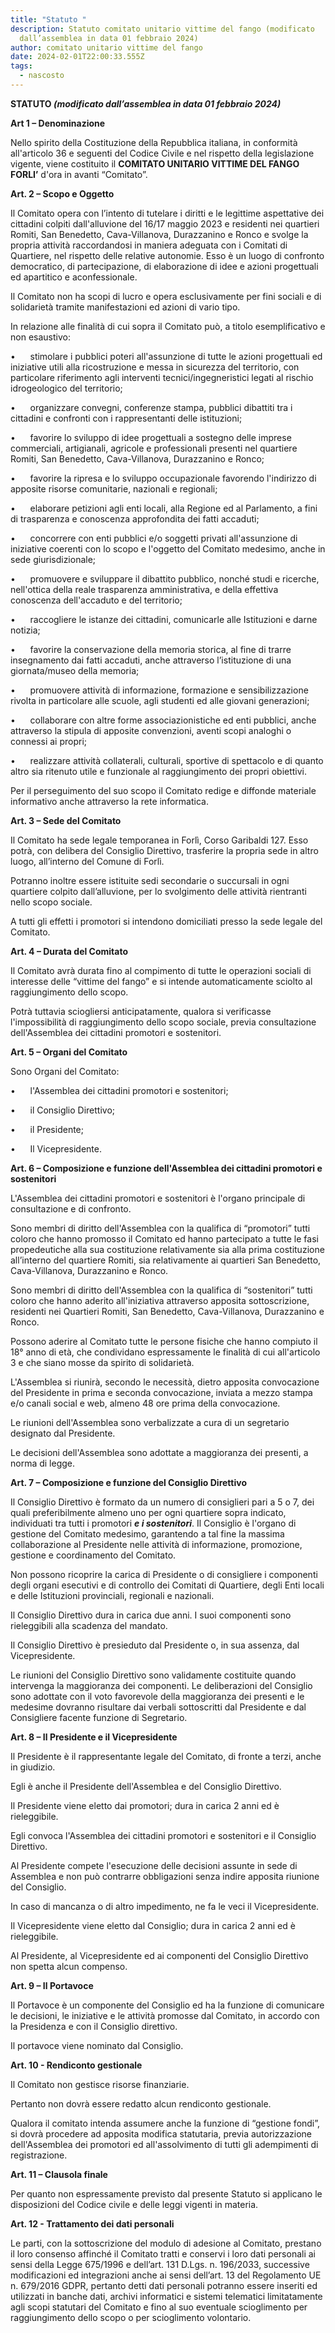 ```yaml
---
title: "Statuto "
description: Statuto comitato unitario vittime del fango (modificato
  dall’assemblea in data 01 febbraio 2024)
author: comitato unitario vittime del fango
date: 2024-02-01T22:00:33.555Z
tags:
  - nascosto
---
```

**STATUTO *(modificato dall’assemblea in data 01 febbraio 2024)***

**Art 1 – Denominazione**

Nello spirito della Costituzione della Repubblica italiana, in conformità all'articolo 36 e seguenti del Codice Civile e nel rispetto della legislazione vigente, viene costituito il **COMITATO UNITARIO VITTIME DEL FANGO FORLI’** d'ora in avanti “Comitato”.

**Art. 2 – Scopo e Oggetto**

Il Comitato opera con l’intento di tutelare i diritti e le legittime aspettative dei cittadini colpiti dall'alluvione del 16/17 maggio 2023 e residenti nei quartieri Romiti, San Benedetto, Cava-Villanova, Durazzanino e Ronco e svolge la propria attività raccordandosi in maniera adeguata con i Comitati di Quartiere, nel rispetto delle relative autonomie. Esso è un luogo di confronto democratico, di partecipazione, di elaborazione di idee e azioni progettuali ed apartitico e aconfessionale.

Il Comitato non ha scopi di lucro e opera esclusivamente per fini sociali e di solidarietà tramite manifestazioni ed azioni di vario tipo.

In relazione alle finalità di cui sopra il Comitato può, a titolo esemplificativo e non esaustivo:

•      stimolare i pubblici poteri all'assunzione di tutte le azioni progettuali ed iniziative utili alla ricostruzione e messa in sicurezza del territorio, con particolare riferimento agli interventi tecnici/ingegneristici legati al rischio idrogeologico del territorio;

•      organizzare convegni, conferenze stampa, pubblici dibattiti tra i cittadini e confronti con i rappresentanti delle istituzioni;

•      favorire lo sviluppo di idee progettuali a sostegno delle imprese commerciali, artigianali, agricole e professionali presenti nel quartiere Romiti, San Benedetto, Cava-Villanova, Durazzanino e Ronco;

•      favorire la ripresa e lo sviluppo occupazionale favorendo l'indirizzo di apposite risorse comunitarie, nazionali e regionali;

•      elaborare petizioni agli enti locali, alla Regione ed al Parlamento, a fini di trasparenza e conoscenza approfondita dei fatti accaduti;

•      concorrere con enti pubblici e/o soggetti privati all'assunzione di iniziative coerenti con lo scopo e l'oggetto del Comitato medesimo, anche in sede giurisdizionale;

•      promuovere e sviluppare il dibattito pubblico, nonché studi e ricerche, nell'ottica della reale trasparenza amministrativa, e della effettiva conoscenza dell'accaduto e del territorio;

•      raccogliere le istanze dei cittadini, comunicarle alle Istituzioni e darne notizia;

•      favorire la conservazione della memoria storica, al fine di trarre insegnamento dai fatti accaduti, anche attraverso l’istituzione di una giornata/museo della memoria;

•      promuovere attività di informazione, formazione e sensibilizzazione rivolta in particolare alle scuole, agli studenti ed alle giovani generazioni;

•      collaborare con altre forme associazionistiche ed enti pubblici, anche attraverso la stipula di apposite convenzioni, aventi scopi analoghi o connessi ai propri;

•      realizzare attività collaterali, culturali, sportive di spettacolo e di quanto altro sia ritenuto utile e funzionale al raggiungimento dei propri obiettivi.

Per il perseguimento del suo scopo il Comitato redige e diffonde materiale informativo anche attraverso la rete informatica.

**Art. 3 – Sede del Comitato**

Il Comitato ha sede legale temporanea in Forlì, Corso Garibaldi 127. Esso potrà, con delibera del Consiglio Direttivo, trasferire la propria sede in altro luogo, all’interno del Comune di Forlì.

Potranno inoltre essere istituite sedi secondarie o succursali in ogni quartiere colpito dall’alluvione, per lo svolgimento delle attività rientranti nello scopo sociale.

A tutti gli effetti i promotori si intendono domiciliati presso la sede legale del Comitato. 

**Art. 4 – Durata del Comitato**

Il Comitato avrà durata fino al compimento di tutte le operazioni sociali di interesse delle “vittime del fango” e si intende automaticamente sciolto al raggiungimento dello scopo.

Potrà tuttavia sciogliersi anticipatamente, qualora si verificasse l'impossibilità di raggiungimento dello scopo sociale, previa consultazione dell'Assemblea dei cittadini promotori e sostenitori.

**Art. 5 – Organi del Comitato**

Sono Organi del Comitato:

•      l'Assemblea dei cittadini promotori e sostenitori;

•      il Consiglio Direttivo;

•      il Presidente;

•      Il Vicepresidente.

**Art. 6 – Composizione e funzione dell'Assemblea dei cittadini promotori e sostenitori**

L'Assemblea dei cittadini promotori e sostenitori è l'organo principale di consultazione e di confronto.

Sono membri di diritto dell'Assemblea con la qualifica di “promotori” tutti coloro che hanno promosso il Comitato ed hanno partecipato a tutte le fasi propedeutiche alla sua costituzione relativamente sia alla prima costituzione all’interno del quartiere Romiti, sia relativamente ai quartieri San Benedetto, Cava-Villanova, Durazzanino e Ronco.

Sono membri di diritto dell'Assemblea con la qualifica di “sostenitori” tutti coloro che hanno aderito all'iniziativa attraverso apposita sottoscrizione, residenti nei Quartieri Romiti, San Benedetto, Cava-Villanova, Durazzanino e Ronco.

Possono aderire al Comitato tutte le persone fisiche che hanno compiuto il 18° anno di età, che condividano espressamente le finalità di cui all'articolo 3 e che siano mosse da spirito di solidarietà.

L'Assemblea si riunirà, secondo le necessità, dietro apposita convocazione del Presidente in prima e seconda convocazione, inviata a mezzo stampa e/o canali social e web, almeno 48 ore prima della convocazione.

Le riunioni dell'Assemblea sono verbalizzate a cura di un segretario designato dal Presidente.

Le decisioni dell'Assemblea sono adottate a maggioranza dei presenti, a norma di legge.

**Art. 7 – Composizione e funzione del Consiglio Direttivo**

Il Consiglio Direttivo è formato da un numero di consiglieri pari a 5 o 7, dei quali preferibilmente almeno uno per ogni quartiere sopra indicato, individuati tra tutti i promotori ***e i sostenitori***. Il Consiglio è l'organo di gestione del Comitato medesimo, garantendo a tal fine la massima collaborazione al Presidente nelle attività di informazione, promozione, gestione e coordinamento del Comitato. 

Non possono ricoprire la carica di Presidente o di consigliere i componenti degli organi esecutivi e di controllo dei Comitati di Quartiere, degli Enti locali e delle Istituzioni provinciali, regionali e nazionali.

Il Consiglio Direttivo dura in carica due anni. I suoi componenti sono rieleggibili alla scadenza del mandato.

Il Consiglio Direttivo è presieduto dal Presidente o, in sua assenza, dal Vicepresidente.

Le riunioni del Consiglio Direttivo sono validamente costituite quando intervenga la maggioranza dei componenti. Le deliberazioni del Consiglio sono adottate con il voto favorevole della maggioranza dei presenti e le medesime dovranno risultare dai verbali sottoscritti dal Presidente e dal Consigliere facente funzione di Segretario.

**Art. 8 – Il Presidente e il Vicepresidente**

Il Presidente è il rappresentante legale del Comitato, di fronte a terzi, anche in giudizio.

Egli è anche il Presidente dell'Assemblea e del Consiglio Direttivo.

Il Presidente viene eletto dai promotori; dura in carica 2 anni ed è rieleggibile.

Egli convoca l'Assemblea dei cittadini promotori e sostenitori e il Consiglio Direttivo.

Al Presidente compete l'esecuzione delle decisioni assunte in sede di Assemblea e non può contrarre obbligazioni senza indire apposita riunione del Consiglio.

In caso di mancanza o di altro impedimento, ne fa le veci il Vicepresidente.

Il Vicepresidente viene eletto dal Consiglio; dura in carica 2 anni ed è rieleggibile.

Al Presidente, al Vicepresidente ed ai componenti del Consiglio Direttivo non spetta alcun compenso.

**Art. 9 – Il Portavoce**

Il Portavoce è un componente del Consiglio ed ha la funzione di comunicare le decisioni, le iniziative e le attività promosse dal Comitato, in accordo con la Presidenza e con il Consiglio direttivo.

Il portavoce viene nominato dal Consiglio.

**Art. 10 - Rendiconto gestionale**

Il Comitato non gestisce risorse finanziarie.

Pertanto non dovrà essere redatto alcun rendiconto gestionale.

Qualora il comitato intenda assumere anche la funzione di “gestione fondi”, si dovrà procedere ad apposita modifica statutaria, previa autorizzazione dell'Assemblea dei promotori ed all'assolvimento di tutti gli adempimenti di registrazione.

**Art. 11 – Clausola finale**

Per quanto non espressamente previsto dal presente Statuto si applicano le disposizioni del Codice civile e delle leggi vigenti in materia.

**Art. 12 - Trattamento dei dati personali**

Le parti, con la sottoscrizione del modulo di adesione al Comitato, prestano il loro consenso affinché il Comitato tratti e conservi i loro dati personali ai sensi della Legge 675/1996 e dell’art. 131 D.Lgs. n. 196/2033, successive modificazioni ed integrazioni anche ai sensi dell’art. 13 del Regolamento UE n. 679/2016 GDPR, pertanto detti dati personali potranno essere inseriti ed utilizzati in banche dati, archivi informatici e sistemi telematici limitatamente agli scopi statutari del Comitato e fino al suo eventuale scioglimento per raggiungimento dello scopo o per scioglimento volontario.